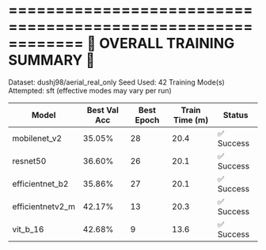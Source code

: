 
============================================================
🏁 OVERALL TRAINING SUMMARY 🏁
============================================================
Dataset: dushj98/aerial_real_only
Seed Used: 42
Training Mode(s) Attempted: sft (effective modes may vary per run)

| Model            | Best Val Acc   |   Best Epoch |   Train Time (m) | Status     |
|------------------|----------------|--------------|------------------|------------|
| mobilenet_v2     | 35.05%         |           28 |             20.4 | ✅ Success |
| resnet50         | 36.60%         |           26 |             20.1 | ✅ Success |
| efficientnet_b2  | 35.86%         |           27 |             20.1 | ✅ Success |
| efficientnetv2_m | 42.17%         |           13 |             20.3 | ✅ Success |
| vit_b_16         | 42.68%         |            9 |             13.6 | ✅ Success |